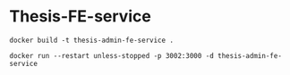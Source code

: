 # Thesis-FE-service
```
docker build -t thesis-admin-fe-service .
```
```
docker run --restart unless-stopped -p 3002:3000 -d thesis-admin-fe-service
```